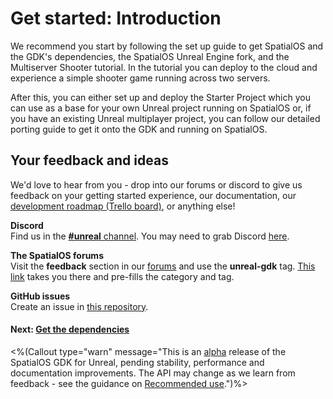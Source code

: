 # Get started: Introduction

We recommend you start by following the set up guide to get SpatialOS and the GDK's dependencies, the SpatialOS Unreal Engine fork, and the Multiserver Shooter tutorial. In the tutorial you can deploy to the cloud and experience a simple shooter game  running across two servers.

After this, you can either set up and deploy the Starter Project which you can use as a base for your own Unreal project running on SpatialOS or, if you have an existing Unreal multiplayer project, you can follow our detailed porting guide to get it onto the GDK and running on SpatialOS.

## Your feedback and ideas

We'd love to hear from you - drop into our forums or discord to give us feedback on your getting started experience, our documentation, our [development roadmap (Trello board)](https://trello.com/b/7wtbtwmL/unreal-gdk-roadmap), or anything else!

**Discord**</br>
Find us in the [**#unreal** channel](https://discordapp.com/channels/311273633307951114/339471548647866368). You may need to grab Discord [here](https://discordapp.com/).

**The SpatialOS forums**</br>
Visit the **feedback** section in our [forums](https://forums.improbable.io/) and use the **unreal-gdk** tag. [This link](https://forums.improbable.io/new-topic?category=Feedback&tags=unreal-gdk) takes you there and pre-fills the category and tag.

**GitHub issues**</br>
Create an issue in [this repository](https://github.com/spatialos/UnrealGDK/issues).

#### Next: [Get the dependencies]({{urlRoot}}/content/get-started/dependencies.md)

<%(Callout type="warn" message="This is an [alpha](https://docs.improbable.io/reference/latest/shared/release-policy#maturity-stages) release of the SpatialOS GDK for Unreal, pending stability, performance and documentation improvements. The API may change as we learn from feedback  - see the guidance on [Recommended use]({{urlRoot}}/recommended-use).")%>